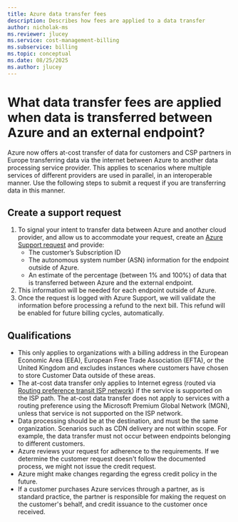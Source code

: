 ```yaml
---
title: Azure data transfer fees
description: Describes how fees are applied to a data transfer
author: nicholak-ms
ms.reviewer: jlucey
ms.service: cost-management-billing
ms.subservice: billing
ms.topic: conceptual
ms.date: 08/25/2025
ms.author: jlucey
---
```


# What data transfer fees are applied when data is transferred between Azure and an external endpoint?

Azure now offers at-cost transfer of data for customers and CSP partners in Europe transferring data via the internet between Azure to another data processing service provider. This applies to scenarios where multiple services of different providers are used in parallel, in an interoperable manner. Use the following steps to submit a request if you are transferring data in this manner.

## Create a support request

1.	To signal your intent to transfer data between Azure and another cloud provider, and allow us to accommodate your request, create an [Azure Support request](https://portal.azure.com/#view/Microsoft_Azure_Support/HelpAndSupportBlade/%7E/overview) and provide:
    *	The customer’s Subscription ID
    *	The autonomous system number (ASN) information for the endpoint outside of Azure.
    *	An estimate of the percentage (between 1% and 100%) of data that is transferred between Azure and the external endpoint.
2.	This information will be needed for each endpoint outside of Azure.
3.	Once the request is logged with Azure Support, we will validate the information before processing a refund to the next bill. This refund will be enabled for future billing cycles, automatically.

## Qualifications
* This only applies to organizations with a billing address in the European Economic Area (EEA), European Free Trade Association (EFTA), or the United Kingdom and excludes instances where customers have chosen to store Customer Data outside of these areas.
* The at-cost data transfer only applies to Internet egress (routed via [Routing preference transit ISP network](/azure/virtual-network/ip-services/routing-preference-overview)) if the service is supported on the ISP path. The at-cost data transfer does not apply to services with a routing preference using the Microsoft Premium Global Network (MGN), unless that service is not supported on the ISP network.
* Data processing should be at the destination, and must be the same organization. Scenarios such as CDN delivery are not within scope. For example, the data transfer must not occur between endpoints belonging to different customers. 
* Azure reviews your request for adherence to the requirements. If we determine the customer request doesn't follow the documented process, we might not issue the credit request.
* Azure might make changes regarding the egress credit policy in the future.
* If a customer purchases Azure services through a partner, as is standard practice, the partner is responsible for making the request on the customer's behalf, and credit issuance to the customer once received.

